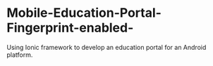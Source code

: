 # Mobile-Education-Portal-Fingerprint-enabled-
Using Ionic framework to develop an education portal for an Android platform.
